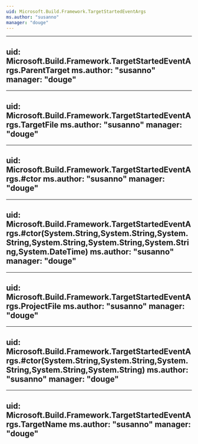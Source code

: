 ```yaml
---
uid: Microsoft.Build.Framework.TargetStartedEventArgs
ms.author: "susanno"
manager: "douge"
---
```


---
uid: Microsoft.Build.Framework.TargetStartedEventArgs.ParentTarget
ms.author: "susanno"
manager: "douge"
---

---
uid: Microsoft.Build.Framework.TargetStartedEventArgs.TargetFile
ms.author: "susanno"
manager: "douge"
---

---
uid: Microsoft.Build.Framework.TargetStartedEventArgs.#ctor
ms.author: "susanno"
manager: "douge"
---

---
uid: Microsoft.Build.Framework.TargetStartedEventArgs.#ctor(System.String,System.String,System.String,System.String,System.String,System.String,System.DateTime)
ms.author: "susanno"
manager: "douge"
---

---
uid: Microsoft.Build.Framework.TargetStartedEventArgs.ProjectFile
ms.author: "susanno"
manager: "douge"
---

---
uid: Microsoft.Build.Framework.TargetStartedEventArgs.#ctor(System.String,System.String,System.String,System.String,System.String)
ms.author: "susanno"
manager: "douge"
---

---
uid: Microsoft.Build.Framework.TargetStartedEventArgs.TargetName
ms.author: "susanno"
manager: "douge"
---

